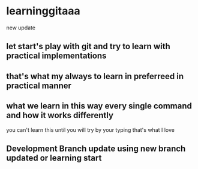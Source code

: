 # learninggitaaa



new update



## let start's play with git and try to learn with practical implementations


## that's what my always to learn in preferreed in practical manner


## what we learn in this way every single command and how it works differently
you can't learn this until you will try by your typing that's what I love 




## Development Branch update using new branch updated or learning start
 
